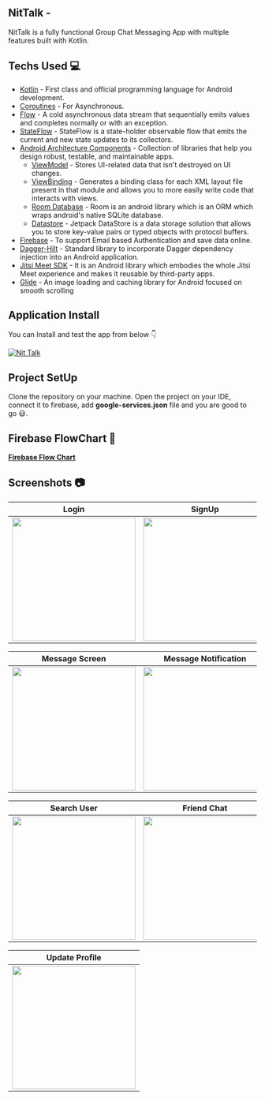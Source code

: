## NitTalk -
NitTalk is a fully functional Group Chat Messaging App with multiple features built with Kotlin.

## Techs Used 💻
- [Kotlin](https://kotlinlang.org/) - First class and official programming language for Android development.
- [Coroutines](https://kotlinlang.org/docs/coroutines-overview.html) - For Asynchronous.
- [Flow](https://kotlin.github.io/kotlinx.coroutines/kotlinx-coroutines-core/kotlinx.coroutines.flow/-flow/) - A cold asynchronous data stream that sequentially emits values and completes normally or with an exception.
- [StateFlow](https://developer.android.com/kotlin/flow/stateflow-and-sharedflow) - StateFlow is a state-holder observable flow that emits the current and new state updates to its collectors.
- [Android Architecture Components](https://developer.android.com/topic/architecture) - Collection of libraries that help you design robust, testable, and maintainable apps.
  - [ViewModel](https://developer.android.com/topic/libraries/architecture/viewmodel) - Stores UI-related data that isn't destroyed on UI changes.
  - [ViewBinding](https://developer.android.com/topic/libraries/view-binding) - Generates a binding class for each XML layout file present in that module and allows you to more easily write code that interacts with views.
  - [Room Database](https://developer.android.com/training/data-storage/room) - Room is an android library which is an ORM which wraps android's native SQLite database.
  - [Datastore](https://developer.android.com/topic/libraries/architecture/datastore) - Jetpack DataStore is a data storage solution that allows you to store key-value pairs or typed objects with protocol buffers.
- [Firebase](https://firebase.google.com/) - To support Email based Authentication and save data online.
- [Dagger-Hilt](https://dagger.dev/hilt/) - Standard library to incorporate Dagger dependency injection into an Android application.
- [Jitsi Meet SDK](https://jitsi.github.io/handbook/docs/dev-guide/dev-guide-android-sdk) - It is an Android library which embodies the whole Jitsi Meet experience and makes it reusable by third-party apps.
- [Glide](https://github.com/bumptech/glide) - An image loading and caching library for Android focused on smooth scrolling

## Application Install
You can Install and test the app from below 👇

[![Nit Talk](https://img.shields.io/badge/Nit_Talk-APK-silver.svg?style=for-the-badge&logo=android)](https://github.com/Rohit-2602/Nit_Talk/releases)

## Project SetUp
Clone the repository on your machine. Open the project on your IDE, connect it to firebase, add **google-services.json** file and you are good to go 😃.

## Firebase FlowChart 👀
 [**Firebase Flow Chart**](https://whimsical.com/nit-talk-firebase-flowchart-AqJqtDqdypWyPiYBVTG5cS)

## Screenshots 📷
| Login | SignUp | Info | HomeScreen |
| ----- | ------ | ---- | ---------- |
| <img src="https://user-images.githubusercontent.com/65807152/134795936-bc73de63-6e28-484a-842c-241c5f3cbd90.jpg" width=250> | <img src="https://user-images.githubusercontent.com/65807152/134796093-5c75938e-87d8-485e-ae06-72636d45a786.jpg" width=250> | <img src="https://user-images.githubusercontent.com/65807152/134796125-b9f73c54-02e7-49d1-8c46-18d5d32786ff.jpg" width=250> | <img src="https://user-images.githubusercontent.com/65807152/134796140-be176ba0-1940-4ec4-ab1f-ad96ec8e9055.jpg" width=250> |

| Message Screen | Message Notification | User Status | Friend Screen(Dummy Data) |
| -------------- | -------------------- | ----------- | ------------- |
| <img src="https://user-images.githubusercontent.com/65807152/134796162-ee29c21f-739f-4847-97c7-e655fa41728c.jpg" width=250> | <img src="https://user-images.githubusercontent.com/65807152/134804236-50445701-1823-4d41-9e49-b2c46a7da031.jpg" width=250> | <img src="https://user-images.githubusercontent.com/65807152/134796181-885b9b93-f911-49a3-be9e-45fb5e1f2c4f.jpg" width=250> | <img src="https://user-images.githubusercontent.com/65807152/134796193-06f31923-ac0c-4309-8fd0-f3dade517c51.jpg" width=250> |

| Search User | Friend Chat | Friend Message | Profile |
| ----------- | ----------- | -------------- | ------- |
| <img src="https://user-images.githubusercontent.com/65807152/134796301-bc081259-16d3-49e3-813b-fdecbc0dc564.jpg" width=250> | <img src="https://user-images.githubusercontent.com/65807152/134796318-01691a13-698e-4af8-842b-66a3f4b5eb5b.jpg" width=250> | <img src="https://user-images.githubusercontent.com/65807152/134796333-16097913-c528-4b06-bd79-ba0c909f7227.jpg" width=250> | <img src="https://user-images.githubusercontent.com/65807152/134796360-60c12baf-f31d-4ff8-b6dd-d2948f786426.jpg" width=250> |

| Update Profile |
| -------------- |
| <img src="https://user-images.githubusercontent.com/65807152/134796389-720f453e-5d25-44b5-9571-5de078f3a46f.jpg" width=250> |







